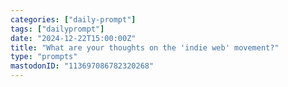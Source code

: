 ```yaml
---
categories: ["daily-prompt"]
tags: ["dailyprompt"]
date: "2024-12-22T15:00:00Z"
title: "What are your thoughts on the 'indie web' movement?"
type: "prompts"
mastodonID: "113697086782320268"
---
```

